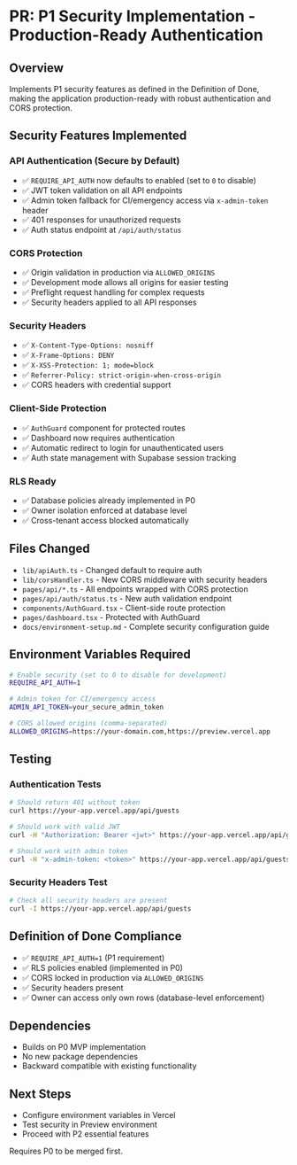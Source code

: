 # PR: P1 Security Implementation - Production-Ready Authentication

## Overview
Implements P1 security features as defined in the Definition of Done, making the application production-ready with robust authentication and CORS protection.

## Security Features Implemented

### API Authentication (Secure by Default)
- ✅ `REQUIRE_API_AUTH` now defaults to enabled (set to `0` to disable)
- ✅ JWT token validation on all API endpoints
- ✅ Admin token fallback for CI/emergency access via `x-admin-token` header
- ✅ 401 responses for unauthorized requests
- ✅ Auth status endpoint at `/api/auth/status`

### CORS Protection
- ✅ Origin validation in production via `ALLOWED_ORIGINS`
- ✅ Development mode allows all origins for easier testing
- ✅ Preflight request handling for complex requests
- ✅ Security headers applied to all API responses

### Security Headers
- ✅ `X-Content-Type-Options: nosniff`
- ✅ `X-Frame-Options: DENY`
- ✅ `X-XSS-Protection: 1; mode=block`
- ✅ `Referrer-Policy: strict-origin-when-cross-origin`
- ✅ CORS headers with credential support

### Client-Side Protection
- ✅ `AuthGuard` component for protected routes
- ✅ Dashboard now requires authentication
- ✅ Automatic redirect to login for unauthenticated users
- ✅ Auth state management with Supabase session tracking

### RLS Ready
- ✅ Database policies already implemented in P0
- ✅ Owner isolation enforced at database level
- ✅ Cross-tenant access blocked automatically

## Files Changed
- `lib/apiAuth.ts` - Changed default to require auth
- `lib/corsHandler.ts` - New CORS middleware with security headers
- `pages/api/*.ts` - All endpoints wrapped with CORS protection
- `pages/api/auth/status.ts` - New auth validation endpoint
- `components/AuthGuard.tsx` - Client-side route protection
- `pages/dashboard.tsx` - Protected with AuthGuard
- `docs/environment-setup.md` - Complete security configuration guide

## Environment Variables Required
```bash
# Enable security (set to 0 to disable for development)
REQUIRE_API_AUTH=1

# Admin token for CI/emergency access
ADMIN_API_TOKEN=your_secure_admin_token

# CORS allowed origins (comma-separated)
ALLOWED_ORIGINS=https://your-domain.com,https://preview.vercel.app
```

## Testing
### Authentication Tests
```bash
# Should return 401 without token
curl https://your-app.vercel.app/api/guests

# Should work with valid JWT
curl -H "Authorization: Bearer <jwt>" https://your-app.vercel.app/api/guests

# Should work with admin token
curl -H "x-admin-token: <token>" https://your-app.vercel.app/api/guests
```

### Security Headers Test
```bash
# Check all security headers are present
curl -I https://your-app.vercel.app/api/guests
```

## Definition of Done Compliance
- ✅ `REQUIRE_API_AUTH=1` (P1 requirement)
- ✅ RLS policies enabled (implemented in P0)
- ✅ CORS locked in production via `ALLOWED_ORIGINS`
- ✅ Security headers present
- ✅ Owner can access only own rows (database-level enforcement)

## Dependencies
- Builds on P0 MVP implementation
- No new package dependencies
- Backward compatible with existing functionality

## Next Steps
- Configure environment variables in Vercel
- Test security in Preview environment
- Proceed with P2 essential features

Requires P0 to be merged first.
